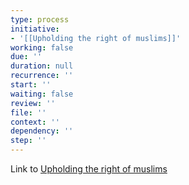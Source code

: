 ```yaml
---
type: process
initiative:
- '[[Upholding the right of muslims]]'
working: false
due: ''
duration: null
recurrence: ''
start: ''
waiting: false
review: ''
file: ''
context: ''
dependency: ''
step: ''
---
```


Link to [Upholding the right of muslims](Initiatives/worship/Upholding%20the%20right%20of%20muslims.md)
